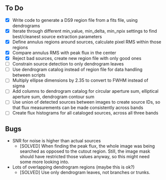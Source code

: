 ## To Do
 - [X] Write code to generate a DS9 region file from a fits file, using dendrograms
 - [X] Iterate through different min_value, min_delta, min_npix settings to find best/cleanest source extraction parameters
 - [X] Define annulus regions around sources, calculate pixel RMS within those regions
 - [X] Compare annulus RMS with peak flux in the center
 - [X] Reject bad sources, create new region file with only good ones
 - [ ] Constrain source detection to only dendrogram leaves
 - [ ] Use dendrogram catalog instead of region file for data handling between scripts
 - [ ] Multiply ellipse dimensions by 2.35 to convert to FWHM instead of sigma
 - [ ] Add columns to dendrogram catalog for circular aperture sum, elliptical aperture sum, dendrogram contour sum
 - [ ] Use union of detected sources between images to create source IDs, so that flux measurements can be made consistently across bands
 - [ ] Create flux histograms for all cataloged sources, across all three bands

## Bugs
 - SNR for noise is higher than actual sources
     - [SOLVED] When finding the peak flux, the whole image was being searched as opposed to the cutout region. Still, the image mask should have restricted those values anyway, so this might need some more looking into.
 - Lots of overlapping dendrogram regions (maybe this is ok?)
     - [SOLVED] Use only dendrogram leaves, not branches or trunks.
